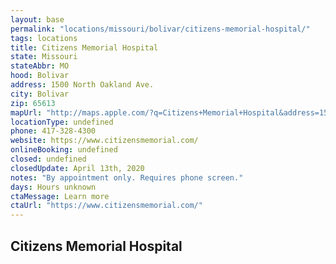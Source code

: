 ```yaml
---
layout: base
permalink: "locations/missouri/bolivar/citizens-memorial-hospital/"
tags: locations
title: Citizens Memorial Hospital 
state: Missouri
stateAbbr: MO
hood: Bolivar
address: 1500 North Oakland Ave.
city: Bolivar
zip: 65613
mapUrl: "http://maps.apple.com/?q=Citizens+Memorial+Hospital&address=1500+North+Oakland+Ave,Bolivar,Missouri,65613"
locationType: undefined
phone: 417-328-4300
website: https://www.citizensmemorial.com/
onlineBooking: undefined
closed: undefined
closedUpdate: April 13th, 2020
notes: "By appointment only. Requires phone screen."
days: Hours unknown
ctaMessage: Learn more
ctaUrl: "https://www.citizensmemorial.com/"
---
```

## Citizens Memorial Hospital 